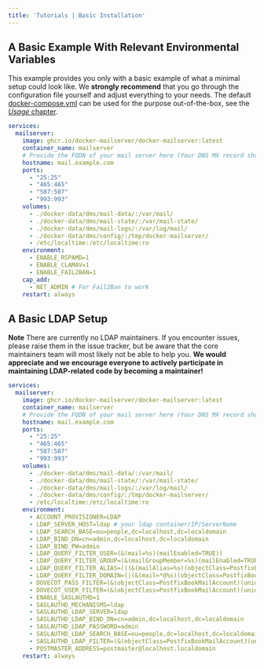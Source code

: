 ```yaml
---
title: 'Tutorials | Basic Installation'
---
```


## A Basic Example With Relevant Environmental Variables

This example provides you only with a basic example of what a minimal setup could look like. We **strongly recommend** that you go through the configuration file yourself and adjust everything to your needs. The default [docker-compose.yml](https://github.com/docker-mailserver/docker-mailserver/blob/master/docker-compose.yml) can be used for the purpose out-of-the-box, see the [_Usage_ chapter](../../usage.md).

``` YAML
services:
  mailserver:
    image: ghcr.io/docker-mailserver/docker-mailserver:latest
    container_name: mailserver
    # Provide the FQDN of your mail server here (Your DNS MX record should point to this value)
    hostname: mail.example.com
    ports:
      - "25:25"
      - "465:465"
      - "587:587"
      - "993:993"
    volumes:
      - ./docker-data/dms/mail-data/:/var/mail/
      - ./docker-data/dms/mail-state/:/var/mail-state/
      - ./docker-data/dms/mail-logs/:/var/log/mail/
      - ./docker-data/dms/config/:/tmp/docker-mailserver/
      - /etc/localtime:/etc/localtime:ro
    environment:
      - ENABLE_RSPAMD=1
      - ENABLE_CLAMAV=1
      - ENABLE_FAIL2BAN=1
    cap_add:
      - NET_ADMIN # For Fail2Ban to work
    restart: always
```

## A Basic LDAP Setup

**Note** There are currently no LDAP maintainers. If you encounter issues, please raise them in the issue tracker, but be aware that the core maintainers team will most likely not be able to help you. **We would appreciate and we encourage everyone to actively participate in maintaining LDAP-related code by becoming a maintainer!**

``` YAML
services:
  mailserver:
    image: ghcr.io/docker-mailserver/docker-mailserver:latest
    container_name: mailserver
    # Provide the FQDN of your mail server here (Your DNS MX record should point to this value)
    hostname: mail.example.com
    ports:
      - "25:25"
      - "465:465"
      - "587:587"
      - "993:993"
    volumes:
      - ./docker-data/dms/mail-data/:/var/mail/
      - ./docker-data/dms/mail-state/:/var/mail-state/
      - ./docker-data/dms/mail-logs/:/var/log/mail/
      - ./docker-data/dms/config/:/tmp/docker-mailserver/
      - /etc/localtime:/etc/localtime:ro
    environment:
      - ACCOUNT_PROVISIONER=LDAP
      - LDAP_SERVER_HOST=ldap # your ldap container/IP/ServerName
      - LDAP_SEARCH_BASE=ou=people,dc=localhost,dc=localdomain
      - LDAP_BIND_DN=cn=admin,dc=localhost,dc=localdomain
      - LDAP_BIND_PW=admin
      - LDAP_QUERY_FILTER_USER=(&(mail=%s)(mailEnabled=TRUE))
      - LDAP_QUERY_FILTER_GROUP=(&(mailGroupMember=%s)(mailEnabled=TRUE))
      - LDAP_QUERY_FILTER_ALIAS=(|(&(mailAlias=%s)(objectClass=PostfixBookMailForward))(&(mailAlias=%s)(objectClass=PostfixBookMailAccount)(mailEnabled=TRUE)))
      - LDAP_QUERY_FILTER_DOMAIN=(|(&(mail=*@%s)(objectClass=PostfixBookMailAccount)(mailEnabled=TRUE))(&(mailGroupMember=*@%s)(objectClass=PostfixBookMailAccount)(mailEnabled=TRUE))(&(mailalias=*@%s)(objectClass=PostfixBookMailForward)))
      - DOVECOT_PASS_FILTER=(&(objectClass=PostfixBookMailAccount)(uniqueIdentifier=%n))
      - DOVECOT_USER_FILTER=(&(objectClass=PostfixBookMailAccount)(uniqueIdentifier=%n))
      - ENABLE_SASLAUTHD=1
      - SASLAUTHD_MECHANISMS=ldap
      - SASLAUTHD_LDAP_SERVER=ldap
      - SASLAUTHD_LDAP_BIND_DN=cn=admin,dc=localhost,dc=localdomain
      - SASLAUTHD_LDAP_PASSWORD=admin
      - SASLAUTHD_LDAP_SEARCH_BASE=ou=people,dc=localhost,dc=localdomain
      - SASLAUTHD_LDAP_FILTER=(&(objectClass=PostfixBookMailAccount)(uniqueIdentifier=%U))
      - POSTMASTER_ADDRESS=postmaster@localhost.localdomain
    restart: always
```
